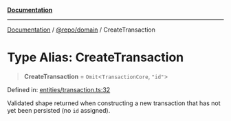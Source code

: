 [**Documentation**](../../../README.md)

***

[Documentation](../../../README.md) / [@repo/domain](../README.md) / CreateTransaction

# Type Alias: CreateTransaction

> **CreateTransaction** = `Omit`\<`TransactionCore`, `"id"`\>

Defined in: [entities/transaction.ts:32](https://github.com/o3osatoshi/experiment/blob/54ab00df974a3e9f8283fbcd8c611ed1e0274132/packages/domain/src/entities/transaction.ts#L32)

Validated shape returned when constructing a new transaction that has not yet
been persisted (no `id` assigned).
